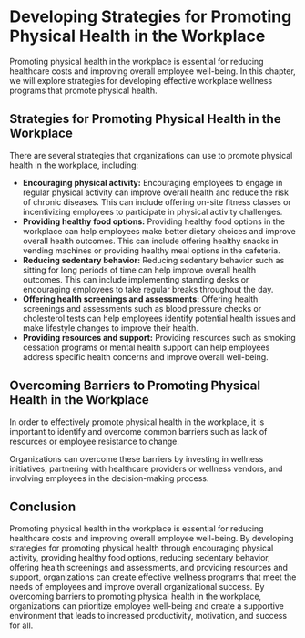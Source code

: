 Developing Strategies for Promoting Physical Health in the Workplace
===========================================================================================================================

Promoting physical health in the workplace is essential for reducing healthcare costs and improving overall employee well-being. In this chapter, we will explore strategies for developing effective workplace wellness programs that promote physical health.

Strategies for Promoting Physical Health in the Workplace
---------------------------------------------------------

There are several strategies that organizations can use to promote physical health in the workplace, including:

* **Encouraging physical activity:** Encouraging employees to engage in regular physical activity can improve overall health and reduce the risk of chronic diseases. This can include offering on-site fitness classes or incentivizing employees to participate in physical activity challenges.
* **Providing healthy food options:** Providing healthy food options in the workplace can help employees make better dietary choices and improve overall health outcomes. This can include offering healthy snacks in vending machines or providing healthy meal options in the cafeteria.
* **Reducing sedentary behavior:** Reducing sedentary behavior such as sitting for long periods of time can help improve overall health outcomes. This can include implementing standing desks or encouraging employees to take regular breaks throughout the day.
* **Offering health screenings and assessments:** Offering health screenings and assessments such as blood pressure checks or cholesterol tests can help employees identify potential health issues and make lifestyle changes to improve their health.
* **Providing resources and support:** Providing resources such as smoking cessation programs or mental health support can help employees address specific health concerns and improve overall well-being.

Overcoming Barriers to Promoting Physical Health in the Workplace
-----------------------------------------------------------------

In order to effectively promote physical health in the workplace, it is important to identify and overcome common barriers such as lack of resources or employee resistance to change.

Organizations can overcome these barriers by investing in wellness initiatives, partnering with healthcare providers or wellness vendors, and involving employees in the decision-making process.

Conclusion
----------

Promoting physical health in the workplace is essential for reducing healthcare costs and improving overall employee well-being. By developing strategies for promoting physical health through encouraging physical activity, providing healthy food options, reducing sedentary behavior, offering health screenings and assessments, and providing resources and support, organizations can create effective wellness programs that meet the needs of employees and improve overall organizational success. By overcoming barriers to promoting physical health in the workplace, organizations can prioritize employee well-being and create a supportive environment that leads to increased productivity, motivation, and success for all.
